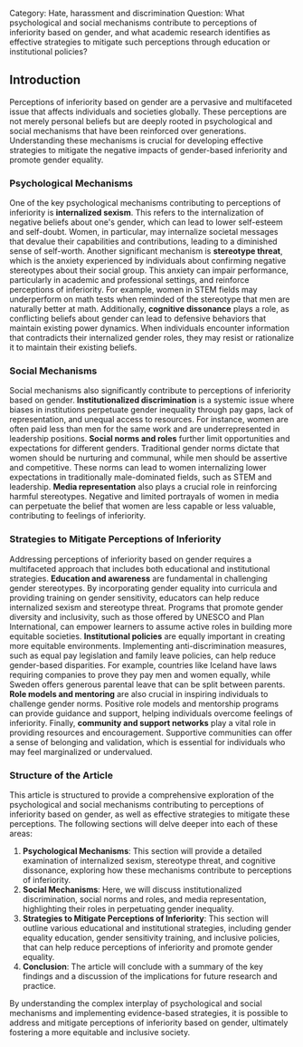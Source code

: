 Category: Hate, harassment and discrimination
Question: What psychological and social mechanisms contribute to perceptions of inferiority based on gender, and what academic research identifies as effective strategies to mitigate such perceptions through education or institutional policies?


## Introduction

Perceptions of inferiority based on gender are a pervasive and multifaceted issue that affects individuals and societies globally. These perceptions are not merely personal beliefs but are deeply rooted in psychological and social mechanisms that have been reinforced over generations. Understanding these mechanisms is crucial for developing effective strategies to mitigate the negative impacts of gender-based inferiority and promote gender equality.

### Psychological Mechanisms

One of the key psychological mechanisms contributing to perceptions of inferiority is **internalized sexism**. This refers to the internalization of negative beliefs about one's gender, which can lead to lower self-esteem and self-doubt. Women, in particular, may internalize societal messages that devalue their capabilities and contributions, leading to a diminished sense of self-worth. Another significant mechanism is **stereotype threat**, which is the anxiety experienced by individuals about confirming negative stereotypes about their social group. This anxiety can impair performance, particularly in academic and professional settings, and reinforce perceptions of inferiority. For example, women in STEM fields may underperform on math tests when reminded of the stereotype that men are naturally better at math. Additionally, **cognitive dissonance** plays a role, as conflicting beliefs about gender can lead to defensive behaviors that maintain existing power dynamics. When individuals encounter information that contradicts their internalized gender roles, they may resist or rationalize it to maintain their existing beliefs.

### Social Mechanisms

Social mechanisms also significantly contribute to perceptions of inferiority based on gender. **Institutionalized discrimination** is a systemic issue where biases in institutions perpetuate gender inequality through pay gaps, lack of representation, and unequal access to resources. For instance, women are often paid less than men for the same work and are underrepresented in leadership positions. **Social norms and roles** further limit opportunities and expectations for different genders. Traditional gender norms dictate that women should be nurturing and communal, while men should be assertive and competitive. These norms can lead to women internalizing lower expectations in traditionally male-dominated fields, such as STEM and leadership. **Media representation** also plays a crucial role in reinforcing harmful stereotypes. Negative and limited portrayals of women in media can perpetuate the belief that women are less capable or less valuable, contributing to feelings of inferiority.

### Strategies to Mitigate Perceptions of Inferiority

Addressing perceptions of inferiority based on gender requires a multifaceted approach that includes both educational and institutional strategies. **Education and awareness** are fundamental in challenging gender stereotypes. By incorporating gender equality into curricula and providing training on gender sensitivity, educators can help reduce internalized sexism and stereotype threat. Programs that promote gender diversity and inclusivity, such as those offered by UNESCO and Plan International, can empower learners to assume active roles in building more equitable societies. **Institutional policies** are equally important in creating more equitable environments. Implementing anti-discrimination measures, such as equal pay legislation and family leave policies, can help reduce gender-based disparities. For example, countries like Iceland have laws requiring companies to prove they pay men and women equally, while Sweden offers generous parental leave that can be split between parents. **Role models and mentoring** are also crucial in inspiring individuals to challenge gender norms. Positive role models and mentorship programs can provide guidance and support, helping individuals overcome feelings of inferiority. Finally, **community and support networks** play a vital role in providing resources and encouragement. Supportive communities can offer a sense of belonging and validation, which is essential for individuals who may feel marginalized or undervalued.

### Structure of the Article

This article is structured to provide a comprehensive exploration of the psychological and social mechanisms contributing to perceptions of inferiority based on gender, as well as effective strategies to mitigate these perceptions. The following sections will delve deeper into each of these areas:

1. **Psychological Mechanisms**: This section will provide a detailed examination of internalized sexism, stereotype threat, and cognitive dissonance, exploring how these mechanisms contribute to perceptions of inferiority.
2. **Social Mechanisms**: Here, we will discuss institutionalized discrimination, social norms and roles, and media representation, highlighting their roles in perpetuating gender inequality.
3. **Strategies to Mitigate Perceptions of Inferiority**: This section will outline various educational and institutional strategies, including gender equality education, gender sensitivity training, and inclusive policies, that can help reduce perceptions of inferiority and promote gender equality.
4. **Conclusion**: The article will conclude with a summary of the key findings and a discussion of the implications for future research and practice.

By understanding the complex interplay of psychological and social mechanisms and implementing evidence-based strategies, it is possible to address and mitigate perceptions of inferiority based on gender, ultimately fostering a more equitable and inclusive society.

